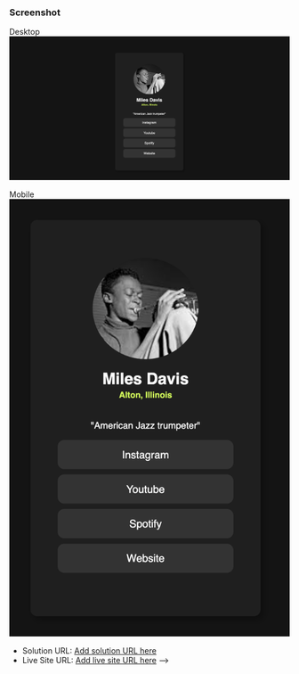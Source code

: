 ### Screenshot

Desktop
![](/assets/images/desktop.png)

Mobile
![](/assets/images/mobile.png)

- Solution URL: [Add solution URL here](https://your-solution-url.com)
- Live Site URL: [Add live site URL here](https://your-live-site-url.com) -->
